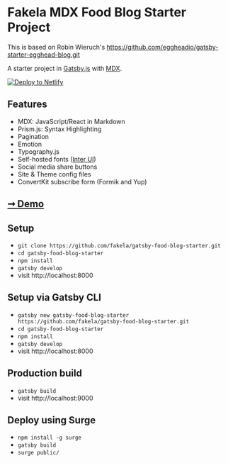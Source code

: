 # Fakela MDX Food Blog Starter Project

This is based on Robin Wieruch's https://github.com/eggheadio/gatsby-starter-egghead-blog.git


A starter project in [Gatsby.js](https://www.gatsbyjs.org/) with [MDX](https://github.com/mdx-js/mdx).

[![Deploy to Netlify](https://www.netlify.com/img/deploy/button.svg)](https://app.netlify.com/start/deploy?repository=https://github.com/eggheadio/gatsby-starter-egghead-blog)

## Features

- MDX: JavaScript/React in Markdown
- Prism.js: Syntax Highlighting
- Pagination
- Emotion
- Typography.js
- Self-hosted fonts ([Inter UI](https://rsms.me/inter/))
- Social media share buttons
- Site & Theme config files
- ConvertKit subscribe form (Formik and Yup)


## [➞ Demo](/http://gatsby-fakela-food-blog.surge.sh/)

## Setup

- `git clone https://github.com/fakela/gatsby-food-blog-starter.git`
- `cd gatsby-food-blog-starter`
- `npm install`
- `gatsby develop`
- visit http://localhost:8000

## Setup via Gatsby CLI

- `gatsby new gatsby-food-blog-starter https://github.com/fakela/gatsby-food-blog-starter.git`
- `cd gatsby-food-blog-starter`
- `npm install`
- `gatsby develop`
- visit http://localhost:8000

## Production build
- `gatsby build `
- visit http://localhost:9000

## Deploy using Surge
- `npm install -g surge`
- `gatsby build`
- `surge public/`
